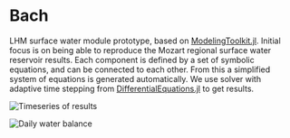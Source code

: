 # Bach

LHM surface water module prototype, based on
[ModelingToolkit.jl](https://mtk.sciml.ai/stable/). Initial focus is on being able to
reproduce the Mozart regional surface water reservoir results. Each component is defined by
a set of symbolic equations, and can be connected to each other. From this a simplified
system of equations is generated automatically. We use solver with adaptive time stepping
from [DifferentialEquations.jl](https://diffeq.sciml.ai/stable/) to get results. 

![Timeseries of
results](https://user-images.githubusercontent.com/4471859/179259333-070dfe18-8f43-4ac4-bb38-013b252e2e4b.png)

![Daily water
balance](https://user-images.githubusercontent.com/4471859/179259174-0caccd4a-c51b-449e-873c-17d48cfc8870.png)
